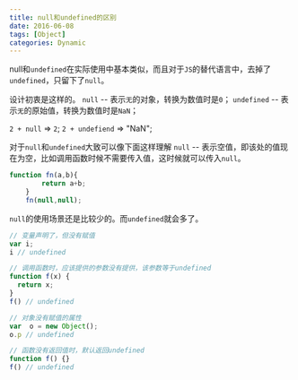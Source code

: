 ```yaml
---
title: null和undefined的区别
date: 2016-06-08
tags: [Object]
categories: Dynamic
---
```


null和`undefined`在实际使用中基本类似，而且对于`JS`的替代语言中，去掉了`undefined`，只留下了`null`。

设计初衷是这样的。
`null` -- 表示`无`的对象，转换为数值时是`0`；
`undefined` -- 表示`无`的原始值，转换为数值时是`NaN`；

`2 + null` => `2`;
`2 + undefiend` => "NaN";

对于`null`和`undefined`大致可以像下面这样理解
`null` -- 表示空值，即该处的值现在为空，比如调用函数时候不需要传入值，这时候就可以传入`null`。

```javascript
function fn(a,b){
        return a+b;
    }
    fn(null,null);
```

`null`的使用场景还是比较少的。而`undefined`就会多了。

```javascript
// 变量声明了，但没有赋值
var i;
i // undefined

// 调用函数时，应该提供的参数没有提供，该参数等于undefined
function f(x) {
  return x;
}
f() // undefined

// 对象没有赋值的属性
var  o = new Object();
o.p // undefined

// 函数没有返回值时，默认返回undefined
function f() {}
f() // undefined

```

